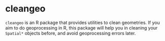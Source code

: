 cleangeo
========

``cleangeo`` is an R package that provides utilities to clean geometries. If you aim to do geoprocessing in R, this package will help you in cleaning your ``Spatial*`` objects before, and avoid geoprocessing errors later.
